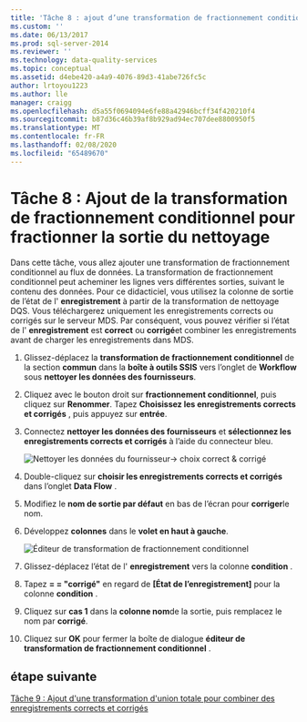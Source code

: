 ```yaml
---
title: 'Tâche 8 : ajout d’une transformation de fractionnement conditionnel pour fractionner la sortie de nettoyage | Microsoft Docs'
ms.custom: ''
ms.date: 06/13/2017
ms.prod: sql-server-2014
ms.reviewer: ''
ms.technology: data-quality-services
ms.topic: conceptual
ms.assetid: d4ebe420-a4a9-4076-89d3-41abe726fc5c
author: lrtoyou1223
ms.author: lle
manager: craigg
ms.openlocfilehash: d5a55f0694094e6fe88a42946bcff34f420210f4
ms.sourcegitcommit: b87d36c46b39af8b929ad94ec707dee8800950f5
ms.translationtype: MT
ms.contentlocale: fr-FR
ms.lasthandoff: 02/08/2020
ms.locfileid: "65489670"
---
```

# <a name="task-8-adding-conditional-split-transform-to-split-cleansing-output"></a>Tâche 8 : Ajout de la transformation de fractionnement conditionnel pour fractionner la sortie du nettoyage
  Dans cette tâche, vous allez ajouter une transformation de fractionnement conditionnel au flux de données. La transformation de fractionnement conditionnel peut acheminer les lignes vers différentes sorties, suivant le contenu des données. Pour ce didacticiel, vous utilisez la colonne de sortie de l’état de l' **enregistrement** à partir de la transformation de nettoyage DQS. Vous téléchargerez uniquement les enregistrements corrects ou corrigés sur le serveur MDS. Par conséquent, vous pouvez vérifier si l’état de l' **enregistrement** est **correct** ou **corrigé**et combiner les enregistrements avant de charger les enregistrements dans MDS.  
  
1.  Glissez-déplacez la **transformation de fractionnement conditionnel** de la section **commun** dans la **boîte à outils SSIS** vers l’onglet de **Workflow** sous **nettoyer les données des fournisseurs**.  
  
2.  Cliquez avec le bouton droit sur **fractionnement conditionnel**, puis cliquez sur **Renommer**. Tapez **Choisissez les enregistrements corrects et corrigés** , puis appuyez sur **entrée**.  
  
3.  Connectez **nettoyer les données des fournisseurs** et **sélectionnez les enregistrements corrects et corrigés** à l’aide du connecteur bleu.  
  
     ![Nettoyer les données du fournisseur-> choix correct & corrigé](../../2014/tutorials/media/et-addingcsttosplitcleansingoutput-01.jpg "Nettoyer les données des fournisseurs -> Choisir les correctes et les corrigées")  
  
4.  Double-cliquez sur **choisir les enregistrements corrects et corrigés** dans l’onglet **Data Flow** .  
  
5.  Modifiez le **nom de sortie par défaut** en bas de l’écran pour **corriger**le nom.  
  
6.  Développez **colonnes** dans le **volet en haut à gauche**.  
  
     ![Éditeur de transformation de fractionnement conditionnel](../../2014/tutorials/media/et-addingcsttosplitcleansingoutput-02.jpg "Éditeur de transformation de fractionnement conditionnel")  
  
7.  Glissez-déplacez l’état de l' **enregistrement** vers la colonne **condition** .  
  
8.  Tapez **= = "corrigé"** en regard de **[État de l’enregistrement]** pour la colonne **condition** .  
  
9. Cliquez sur **cas 1** dans la **colonne nom**de la sortie, puis remplacez le nom par **corrigé**.  
  
10. Cliquez sur **OK** pour fermer la boîte de dialogue **éditeur de transformation de fractionnement conditionnel** .  
  
## <a name="next-step"></a>étape suivante  
 [Tâche 9 : Ajout d'une transformation d'union totale pour combiner des enregistrements corrects et corrigés](../../2014/tutorials/task-9-adding-union-all-transform-to-combine-correct-and-corrected-records.md)  
  
  
